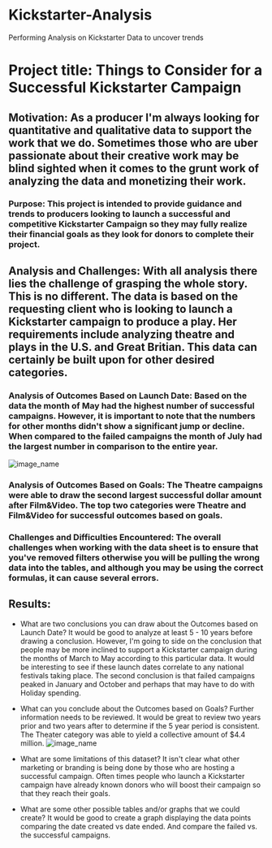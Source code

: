 # Kickstarter-Analysis
Performing Analysis on Kickstarter Data to uncover trends
# Project title: Things to Consider for a Successful Kickstarter Campaign

## Motivation: As a producer I'm always looking for quantitative and qualitative data to support the work that we do. Sometimes those who are uber passionate about their creative work may be blind sighted when it comes to the grunt work of analyzing the data and monetizing their work.

### Purpose: This project is intended to provide guidance and trends to producers looking to launch a successful and competitive Kickstarter Campaign so they may fully realize their financial goals as they look for donors to complete their project. 

## Analysis and Challenges: With all analysis there lies the challenge of grasping the whole story. This is no different. The data is based on the requesting client who is looking to launch a Kickstarter campaign to produce a play. Her requirements include analyzing theatre and plays in the U.S. and Great Britian. This data can certainly be built upon for other desired categories.

### Analysis of Outcomes Based on Launch Date: Based on the data the month of May had the highest number of successful campaigns. However, it is important to note that the numbers for other months didn't show a significant jump or decline. When compared to the failed campaigns the month of July had the largest number in comparison to the entire year.
![image_name](path/to/image_name.png)
### Analysis of Outcomes Based on Goals: The Theatre campaigns were able to draw the second largest successful dollar amount after Film&Video. The top two categories were Theatre and Film&Video for successful outcomes based on goals.

### Challenges and Difficulties Encountered: The overall challenges when working with the data sheet is to ensure that you've removed filters otherwise you will be pulling the wrong data into the tables, and although you may be using the correct formulas, it can cause several errors.

## Results:

- What are two conclusions you can draw about the Outcomes based on Launch Date? It would be good to analyze at least 5 - 10 years before drawing a conclusion. However, I'm going to side on the conclusion that people may be more inclined to support a Kickstarter campaign during the months of March to May according to this particular data. It would be interesting to see if these launch dates correlate to any national festivals taking place. The second conclusion is that failed campaigns peaked in January and October and perhaps that may have to do with Holiday spending.

- What can you conclude about the Outcomes based on Goals? Further information needs to be reviewed. It would be great to review two years prior and two years after to determine if the 5 year period is consistent. The Theater category was able to yield a collective amount of $4.4 million. 
![image_name](path/to/image_name.png)
- What are some limitations of this dataset? It isn't clear what other marketing or branding is being done by those who are hosting a successful campaign. Often times people who launch a Kickstarter campaign have already known donors who will boost their campaign so that they reach their goals.

- What are some other possible tables and/or graphs that we could create?
It would be good to create a graph displaying the data points comparing the date created vs date ended. And compare the failed vs. the successful campaigns.
